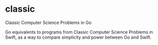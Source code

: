 # classic
Classic Computer Science Problems in Go

Go equivalents to programs from Classic Computer Science Problems in Swift,
as a way to compare simplicity and power between Go and Swift.
